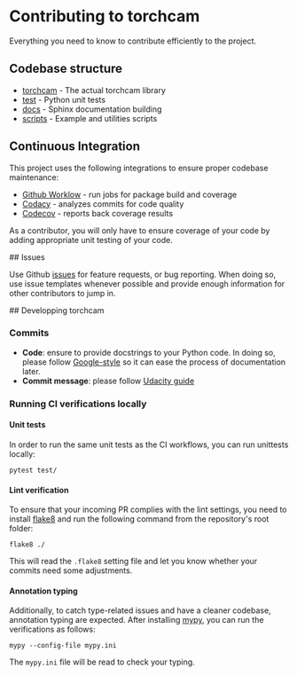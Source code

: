 # Contributing to torchcam

Everything you need to know to contribute efficiently to the project.



## Codebase structure

- [torchcam](https://github.com/frgfm/torch-cam/blob/master/torchcam) - The actual torchcam library
- [test](https://github.com/frgfm/torch-cam/blob/master/test) - Python unit tests
- [docs](https://github.com/frgfm/torch-cam/blob/master/docs) - Sphinx documentation building
- [scripts](https://github.com/frgfm/torch-cam/blob/master/scripts) - Example and utilities scripts



## Continuous Integration

This project uses the following integrations to ensure proper codebase maintenance:

- [Github Worklow](https://help.github.com/en/actions/configuring-and-managing-workflows/configuring-a-workflow) - run jobs for package build and coverage
- [Codacy](https://www.codacy.com/) - analyzes commits for code quality
- [Codecov](https://codecov.io/) - reports back coverage results

As a contributor, you will only have to ensure coverage of your code by adding appropriate unit testing of your code.



## Issues

Use Github [issues](https://github.com/frgfm/torch-cam/issues) for feature requests, or bug reporting. When doing so, use issue templates whenever possible and provide enough information for other contributors to jump in.



## Developping torchcam


### Commits

- **Code**: ensure to provide docstrings to your Python code. In doing so, please follow [Google-style](https://sphinxcontrib-napoleon.readthedocs.io/en/latest/example_google.html) so it can ease the process of documentation later.
- **Commit message**: please follow [Udacity guide](http://udacity.github.io/git-styleguide/)

### Running CI verifications locally

#### Unit tests

In order to run the same unit tests as the CI workflows, you can run unittests locally:

```shell
pytest test/
```

#### Lint verification

To ensure that your incoming PR complies with the lint settings, you need to install [flake8](https://flake8.pycqa.org/en/latest/) and run the following command from the repository's root folder:

```shell
flake8 ./
```
This will read the `.flake8` setting file and let you know whether your commits need some adjustments.

#### Annotation typing

Additionally, to catch type-related issues and have a cleaner codebase, annotation typing are expected. After installing [mypy](https://github.com/python/mypy), you can run the verifications as follows:

```shell
mypy --config-file mypy.ini
```
The `mypy.ini` file will be read to check your typing.
